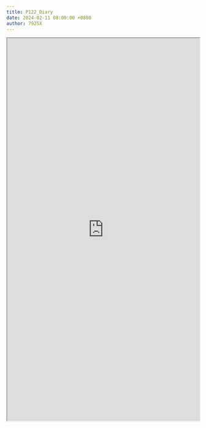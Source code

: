 ```yaml
---
title: P122_Diary
date: 2024-02-11 08:00:00 +0800
author: 7925X
---
```


<iframe src="https://y.dialwo.com/7925X2024/20240211-P122_Diary.pdf" width="100%" height="1000px"></iframe>
